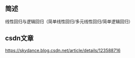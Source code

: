 ## 简述
线性回归与逻辑回归（简单线性回归/多元线性回归/简单逻辑回归）

## csdn文章
https://skydance.blog.csdn.net/article/details/123588716
